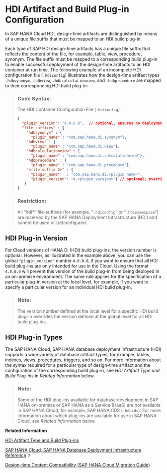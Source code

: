 <!-- loioa86453dcaffa408e9aaefc0f399a8f48 -->

# HDI Artifact and Build Plug-in Configuration

In SAP HANA Cloud HDI, design-time artifacts are distinguished by means of a unique file suffix that must be mapped to an HDI build plug-in.



Each type of SAP HDI design-time artifacts has a unique file suffix that reflects the content of the file, for example, table, view, procedure, synonym. The file suffix must be mapped to a corresponding build plug-in to enable successful deployment of the design-time artifacts to an HDI container at run time. The following example of an incomplete HDI configuration file \(`.hdiconfig`\) illustrates how the design-time artifact types `.hdbsynonym`, `.hdbview`, `.hdbcalculationview`, and `.hdbprocedure` are mapped to their corresponding HDI build plug-in:

> ### Code Syntax:  
> The HDI Container Configuration File \(`.hdiconfig`\)
> 
> ```json
> {
>   "plugin_version": "4.0.0.0",  // optional, ensures no deployment to on-premise
>   "file_suffixes" : {
>     "hdbsynonym" : { 
>       "plugin_name" : "com.sap.hana.di.synonym"},
>     "hdbview" : { 
>       "plugin_name" : "com.sap.hana.di.view"}, 
>     "hdbcalculationview" : { 
>       "plugin_name" : "com.sap.hana.di.calculationview"},
>     "hdbprocedure" : { 
>       "plugin_name" : "com.sap.hana.di.procedure"},
>     "<file suffix 2>" : {
>       "plugin_name"   : "com.sap.hana.di.<plugin name>",
>       "plugin_version": "4.<plugin_version>"} // optional; overrides global version
>    }
> }
> ```

> ### Restriction:  
> All “hdi\*” file-suffixes \(for example, “`.hdiconfig`” or “`.hdinamespace`”\) are reserved by the SAP HANA Deployment Infrastructure \(HDI\) and cannot be used or \(re\)configured.



<a name="loioa86453dcaffa408e9aaefc0f399a8f48__section_sps_jrv_bpb"/>

## HDI Plug-in Version

For Cloud versions of HANA DI \(HDI\) build plug-ins, the version number is optional. However, as illustrated in the example above, you can use the global `"plugin_version"` number `4.0.0.0`, if you want to ensure that all HDI build plug-ins are only intended for use in the Cloud. Using the format `4.0.0.0` will prevent this version of the build plug-in from being deployed in an on-premise environment. The same rule applies for the specification of a particular plug-in version at the local level, for example, if you want to specify a particular version for an individual HDI build plug-in.

> ### Note:  
> The version number defined at the local level for a specific HDI build plug-in overrides the version defined at the global level for all HDI build plug-ins.



<a name="loioa86453dcaffa408e9aaefc0f399a8f48__section_tps_jrv_bpb"/>

## HDI Plug-in Types

The SAP HANA Cloud, SAP HANA database deployment infrastructure \(HDI\) supports a wide variety of database artifact types, for example, tables, indexes, views, procedures, triggers, and so on. For more information about the syntax required for a particular type of design-time artifact and the configuration of the corresponding build plug-in, see *HDI Artifact Type and Build Plug-ins* in *Related Information* below.

> ### Note:  
> Some of the HDI plug-ins available for database development in SAP HANA on-premise or SAP HANA as a Service \(HaaS\) are not available in SAP HANA Cloud, for example, SAP HANA CDS \(`.hdbcds`\). For more information about which plug-ins are available for use in SAP HANA Cloud, see *Related Information* below.

**Related Information**  


[HDI Artifact Type and Build Plug-ins](hdi-artifact-type-and-build-plug-ins-f8618f7.md "The SAP HANA Cloud, design-time database artifact types, for example, tables and views, are mapped to an SAP HDI build plug-in.")

[SAP HANA Cloud, SAP HANA Database Deployment Infrastructure Reference](https://help.sap.com/viewer/c2cc2e43458d4abda6788049c58143dc/2023_4_QRC/en-US/4077972509f5437c85d6a03e01509417.html "Set up and maintain the deployment infrastructure for the SAP HANA Cloud, SAP HANA database service.") :arrow_upper_right:

[Design-time Content Compatibility \(SAP HANA Cloud Migration Guide\)](https://help.sap.com/viewer/3c53bc7b58934a9795b6dd8c7e28cf05/hanacloud/en-US/9c8656d9c1a34c829fab426cb77b4639.html)


